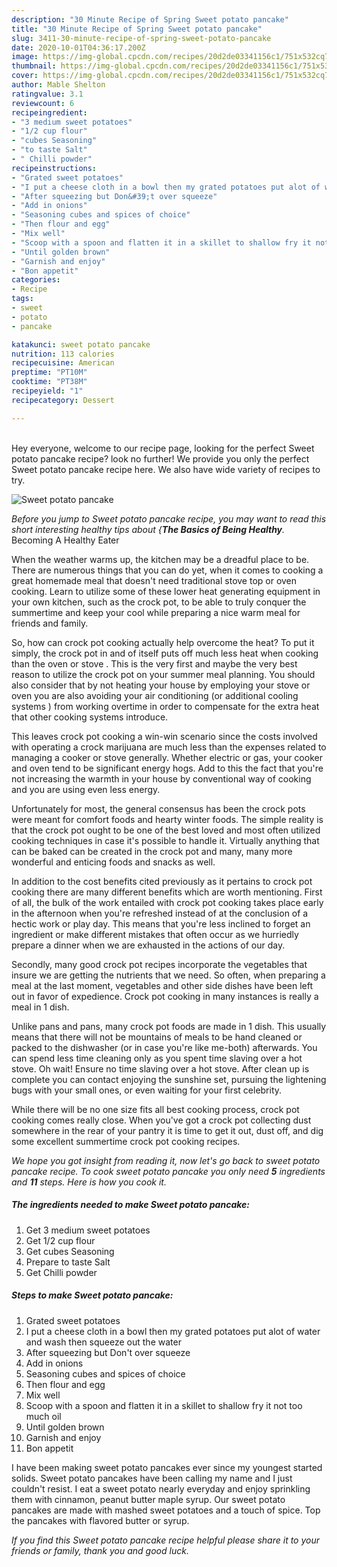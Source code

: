 ```yaml
---
description: "30 Minute Recipe of Spring Sweet potato pancake"
title: "30 Minute Recipe of Spring Sweet potato pancake"
slug: 3411-30-minute-recipe-of-spring-sweet-potato-pancake
date: 2020-10-01T04:36:17.200Z
image: https://img-global.cpcdn.com/recipes/20d2de03341156c1/751x532cq70/sweet-potato-pancake-recipe-main-photo.jpg
thumbnail: https://img-global.cpcdn.com/recipes/20d2de03341156c1/751x532cq70/sweet-potato-pancake-recipe-main-photo.jpg
cover: https://img-global.cpcdn.com/recipes/20d2de03341156c1/751x532cq70/sweet-potato-pancake-recipe-main-photo.jpg
author: Mable Shelton
ratingvalue: 3.1
reviewcount: 6
recipeingredient:
- "3 medium sweet potatoes"
- "1/2 cup flour"
- "cubes Seasoning"
- "to taste Salt"
- " Chilli powder"
recipeinstructions:
- "Grated sweet potatoes"
- "I put a cheese cloth in a bowl then my grated potatoes put alot of water and wash then squeeze out the water"
- "After squeezing but Don&#39;t over squeeze"
- "Add in onions"
- "Seasoning cubes and spices of choice"
- "Then flour and egg"
- "Mix well"
- "Scoop with a spoon and flatten it in a skillet to shallow fry it not too much oil"
- "Until golden brown"
- "Garnish and enjoy"
- "Bon appetit"
categories:
- Recipe
tags:
- sweet
- potato
- pancake

katakunci: sweet potato pancake 
nutrition: 113 calories
recipecuisine: American
preptime: "PT10M"
cooktime: "PT38M"
recipeyield: "1"
recipecategory: Dessert

---
```

<br>
Hey everyone, welcome to our recipe page, looking for the perfect Sweet potato pancake recipe? look no further! We provide you only the perfect Sweet potato pancake recipe here. We also have wide variety of recipes to try.
<br>


![Sweet potato pancake](https://img-global.cpcdn.com/recipes/20d2de03341156c1/751x532cq70/sweet-potato-pancake-recipe-main-photo.jpg)

<i>Before you jump to Sweet potato pancake recipe, you may want to read this short interesting healthy tips about {<strong>The Basics of Being Healthy</strong>.</i>
Becoming A Healthy Eater


When the weather warms up, the kitchen may be a dreadful place to be. There are numerous things that you can do yet, when it comes to cooking a great homemade meal that doesn't need traditional stove top or oven cooking. Learn to utilize some of these lower heat generating equipment in your own kitchen, such as the crock pot, to be able to truly conquer the summertime and keep your cool while preparing a nice warm meal for friends and family.

So, how can crock pot cooking actually help overcome the heat? To put it simply, the crock pot in and of itself puts off much less heat when cooking than the oven or stove . This is the very first and maybe the very best reason to utilize the crock pot on your summer meal planning. You should also consider that by not heating your house by employing your stove or oven you are also avoiding your air conditioning (or additional cooling systems ) from working overtime in order to compensate for the extra heat that other cooking systems introduce.

This leaves crock pot cooking a win-win scenario since the costs involved with operating a crock marijuana are much less than the expenses related to managing a cooker or stove generally. Whether electric or gas, your cooker and oven tend to be significant energy hogs. Add to this the fact that you're not increasing the warmth in your house by conventional way of cooking and you are using even less energy.

Unfortunately for most, the general consensus has been the crock pots were meant for comfort foods and hearty winter foods.  The simple reality is that the crock pot ought to be one of the best loved and most often utilized cooking techniques in case it's possible to handle it.  Virtually anything that can be baked can be created in the crock pot and many, many more wonderful and enticing foods and snacks as well.



In addition to the cost benefits cited previously as it pertains to crock pot cooking there are many different benefits which are worth mentioning. First of all, the bulk of the work entailed with crock pot cooking takes place early in the afternoon when you're refreshed instead of at the conclusion of a hectic work or play day. This means that you're less inclined to forget an ingredient or make different mistakes that often occur as we hurriedly prepare a dinner when we are exhausted in the actions of our day.

Secondly, many good crock pot recipes incorporate the vegetables that insure we are getting the nutrients that we need. So often, when preparing a meal at the last moment, vegetables and other side dishes have been left out in favor of expedience. Crock pot cooking in many instances is really a meal in 1 dish.

 Unlike pans and pans, many crock pot foods are made in 1 dish. This usually means that there will not be mountains of meals to be hand cleaned or packed to the dishwasher (or in case you're like me-both) afterwards. You can spend less time cleaning only as you spent time slaving over a hot stove. Oh wait! Ensure no time slaving over a hot stove. After clean up is complete you can contact enjoying the sunshine set, pursuing the lightening bugs with your small ones, or even waiting for your first celebrity.

While there will be no one size fits all best cooking process, crock pot cooking comes really close. When you've got a crock pot collecting dust somewhere in the rear of your pantry it is time to get it out, dust off, and dig some excellent summertime crock pot cooking recipes.


<i>We hope you got insight from reading it, now let's go back to sweet potato pancake recipe. To cook sweet potato pancake you only need <strong>5</strong> ingredients and <strong>11</strong> steps. Here is how you cook it.
</i>

##### The ingredients needed to make Sweet potato pancake:

1. Get 3 medium sweet potatoes
1. Get 1/2 cup flour
1. Get cubes Seasoning
1. Prepare to taste Salt
1. Get  Chilli powder


##### Steps to make Sweet potato pancake:

1. Grated sweet potatoes
1. I put a cheese cloth in a bowl then my grated potatoes put alot of water and wash then squeeze out the water
1. After squeezing but Don&#39;t over squeeze
1. Add in onions
1. Seasoning cubes and spices of choice
1. Then flour and egg
1. Mix well
1. Scoop with a spoon and flatten it in a skillet to shallow fry it not too much oil
1. Until golden brown
1. Garnish and enjoy
1. Bon appetit


I have been making sweet potato pancakes ever since my youngest started solids. Sweet potato pancakes have been calling my name and I just couldn&#39;t resist. I eat a sweet potato nearly everyday and enjoy sprinkling them with cinnamon, peanut butter maple syrup. Our sweet potato pancakes are made with mashed sweet potatoes and a touch of spice. Top the pancakes with flavored butter or syrup. 

<i>If you find this Sweet potato pancake recipe helpful please share it to your friends or family, thank you and good luck.</i>
